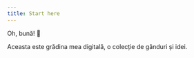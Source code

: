 ```yaml
---
title: Start here
---
```

Oh, bună! 🌱 

Aceasta este grădina mea digitală, o colecție de gânduri și idei. 